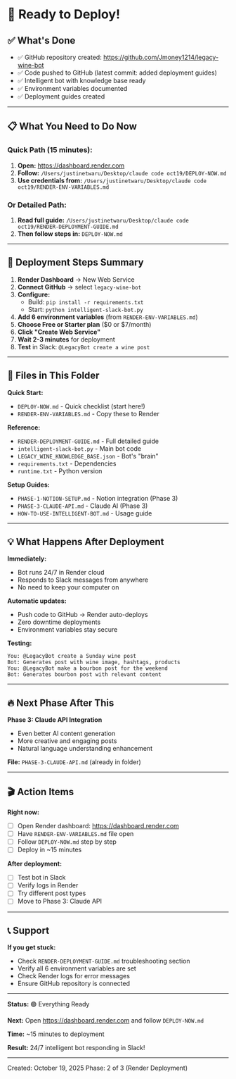 # 🚀 Ready to Deploy!

## ✅ What's Done
- ✅ GitHub repository created: https://github.com/Jmoney1214/legacy-wine-bot
- ✅ Code pushed to GitHub (latest commit: added deployment guides)
- ✅ Intelligent bot with knowledge base ready
- ✅ Environment variables documented
- ✅ Deployment guides created

---

## 📋 What You Need to Do Now

### Quick Path (15 minutes):
1. **Open:** https://dashboard.render.com
2. **Follow:** `/Users/justinetwaru/Desktop/claude code oct19/DEPLOY-NOW.md`
3. **Use credentials from:** `/Users/justinetwaru/Desktop/claude code oct19/RENDER-ENV-VARIABLES.md`

### Or Detailed Path:
1. **Read full guide:** `/Users/justinetwaru/Desktop/claude code oct19/RENDER-DEPLOYMENT-GUIDE.md`
2. **Then follow steps in:** `DEPLOY-NOW.md`

---

## 🎯 Deployment Steps Summary

1. **Render Dashboard** → New Web Service
2. **Connect GitHub** → select `legacy-wine-bot`
3. **Configure:**
   - Build: `pip install -r requirements.txt`
   - Start: `python intelligent-slack-bot.py`
4. **Add 6 environment variables** (from `RENDER-ENV-VARIABLES.md`)
5. **Choose Free or Starter plan** ($0 or $7/month)
6. **Click "Create Web Service"**
7. **Wait 2-3 minutes** for deployment
8. **Test** in Slack: `@LegacyBot create a wine post`

---

## 📁 Files in This Folder

**Quick Start:**
- `DEPLOY-NOW.md` - Quick checklist (start here!)
- `RENDER-ENV-VARIABLES.md` - Copy these to Render

**Reference:**
- `RENDER-DEPLOYMENT-GUIDE.md` - Full detailed guide
- `intelligent-slack-bot.py` - Main bot code
- `LEGACY_WINE_KNOWLEDGE_BASE.json` - Bot's "brain"
- `requirements.txt` - Dependencies
- `runtime.txt` - Python version

**Setup Guides:**
- `PHASE-1-NOTION-SETUP.md` - Notion integration (Phase 3)
- `PHASE-3-CLAUDE-API.md` - Claude AI (Phase 3)
- `HOW-TO-USE-INTELLIGENT-BOT.md` - Usage guide

---

## 💡 What Happens After Deployment

**Immediately:**
- Bot runs 24/7 in Render cloud
- Responds to Slack messages from anywhere
- No need to keep your computer on

**Automatic updates:**
- Push code to GitHub → Render auto-deploys
- Zero downtime deployments
- Environment variables stay secure

**Testing:**
```
You: @LegacyBot create a Sunday wine post
Bot: Generates post with wine image, hashtags, products
You: @LegacyBot make a bourbon post for the weekend
Bot: Generates bourbon post with relevant content
```

---

## 🔥 Next Phase After This

**Phase 3: Claude API Integration**
- Even better AI content generation
- More creative and engaging posts
- Natural language understanding enhancement

**File:** `PHASE-3-CLAUDE-API.md` (already in folder)

---

## 🎬 Action Items

**Right now:**
- [ ] Open Render dashboard: https://dashboard.render.com
- [ ] Have `RENDER-ENV-VARIABLES.md` file open
- [ ] Follow `DEPLOY-NOW.md` step by step
- [ ] Deploy in ~15 minutes

**After deployment:**
- [ ] Test bot in Slack
- [ ] Verify logs in Render
- [ ] Try different post types
- [ ] Move to Phase 3: Claude API

---

## 📞 Support

**If you get stuck:**
- Check `RENDER-DEPLOYMENT-GUIDE.md` troubleshooting section
- Verify all 6 environment variables are set
- Check Render logs for error messages
- Ensure GitHub repository is connected

---

**Status:** 🟢 Everything Ready

**Next:** Open https://dashboard.render.com and follow `DEPLOY-NOW.md`

**Time:** ~15 minutes to deployment

**Result:** 24/7 intelligent bot responding in Slack!

---

Created: October 19, 2025
Phase: 2 of 3 (Render Deployment)

